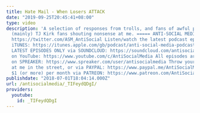 ```yaml
---
title: Hate Mail - When Losers ATTACK
date: "2019-09-25T20:45:41+08:00"
type: video
description: 'A selection of responses from trolls, and fans of awful people. Featuring
  (mainly) TJ Kirk fans shouting nonsense at me. ===== ANTI-SOCIAL MEDIA on Twitter:
  https://twitter.com/ASM_AntiSocial Listen/watch the latest podcast episode via;
  iTUNES: https://itunes.apple.com/gb/podcast/anti-social-media-podcast/id1076431995?mt=2
  LATEST EPISODES ONLY via SOUNDCLOUD: https://soundcloud.com/antisocial_media ASM
  on YouTube: https://www.youtube.com/c/AntiSocialMedia All episodes are available
  on SPREAKER: https://www.spreaker.com/user/antisocialmedia Throw your spare change
  at me in the street, or via PAYPAL: https://www.paypal.me/AntiSocialMedia Or donate
  $1 (or more) per month via PATREON: https://www.patreon.com/AntiSocialMedia x'
publishdate: "2018-07-01T18:04:14.000Z"
url: /antisocialmedia/_TIFeydQDgI/
providers:
  youtube:
    id: _TIFeydQDgI
---
```

